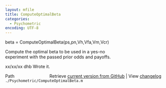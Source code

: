 ```yaml
---
layout: mfile
title: ComputeOptimalBeta
categories:
  - Psychometric
encoding: UTF-8
---
```


beta = ComputeOptimalBeta(ps,pn,Vh,Vfa,Vm,Vcr)  

Compute the optimal beta to be used in a yes-no  
experiment with the passed prior odds and payoffs.  

xx/xx/xx  dhb  Wrote it.  


<div class="code_header" style="text-align:right;">
  <span style="float:left;">Path&nbsp;&nbsp;</span> <span class="counter">Retrieve <a href=
  "https://raw.github.com/Psychtoolbox-3/Psychtoolbox-3/beta/./Psychometric/ComputeOptimalBeta.m">current version from GitHub</a> | View <a href=
  "https://github.com/Psychtoolbox-3/Psychtoolbox-3/commits/beta/./Psychometric/ComputeOptimalBeta.m">changelog</a></span>
</div>
<div class="code">
  <code>./Psychometric/ComputeOptimalBeta.m</code>
</div>
